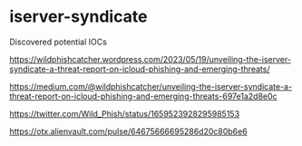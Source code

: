 # iserver-syndicate

Discovered potential IOCs

https://wildphishcatcher.wordpress.com/2023/05/19/unveiling-the-iserver-syndicate-a-threat-report-on-icloud-phishing-and-emerging-threats/

https://medium.com/@wildphishcatcher/unveiling-the-iserver-syndicate-a-threat-report-on-icloud-phishing-and-emerging-threats-697e1a2d8e0c

https://twitter.com/Wild_Phish/status/1659523928295985153

https://otx.alienvault.com/pulse/64675666695286d20c80b6e6
